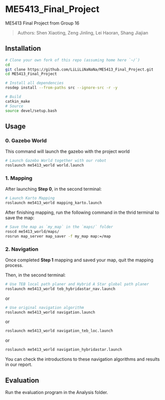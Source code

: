 # ME5413_Final_Project
ME5413 Final Project from Group 16
> Authors: Shen Xiaoting, Zeng Jinling, Lei Haoran, Shang Jiajian
## Installation
```bash
# Clone your own fork of this repo (assuming home here `~/`)
cd
git clone https://github.com/LiLiLiNaNaNa/ME5413_Final_Project.git
cd ME5413_Final_Project

# Install all dependencies
rosdep install --from-paths src --ignore-src -r -y

# Build
catkin_make
# Source 
source devel/setup.bash
```
## Usage

### 0. Gazebo World

This command will launch the gazebo with the project world

```bash
# Launch Gazebo World together with our robot
roslaunch me5413_world world.launch
```
### 1. Mapping

After launching **Step 0**, in the second terminal:

```bash
# Launch Karto Mapping
roslaunch me5413_world mapping_karto.launch
```

After finishing mapping, run the following command in the thrid terminal to save the map:

```bash
# Save the map as `my_map` in the `maps/` folder
roscd me5413_world/maps/
rosrun map_server map_saver -f my_map map:=/map
```

### 2. Navigation

Once completed **Step 1** mapping and saved your map, quit the mapping process.

Then, in the second terminal:

```bash
# Use TEB local path planer and Hybrid A Star global path planer
roslaunch me5413_world teb_hybridastar_nav.launch
```

or

```bash
# Use original navigation algorithm
roslaunch me5413_world navigation.launch
```

or

```bash
roslaunch me5413_world navigation_teb_loc.launch
```

or

```bash
roslaunch me5413_world navigation_hybridastar.launch
```

You can check the introductions to these navigation algorithms and results in our report.

## Evaluation

Run the evaluation program in the Analysis folder.
